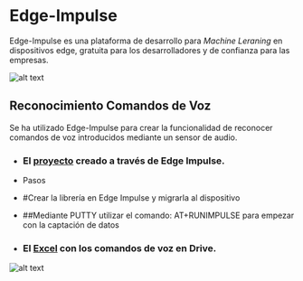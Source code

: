 # Edge-Impulse

Edge-Impulse es una plataforma de desarrollo para *Machine Leraning* en dispositivos edge, gratuita para los desarrolladores y de confianza para las empresas.

![alt text]()

## Reconocimiento Comandos de Voz

Se ha utilizado Edge-Impulse para crear la funcionalidad de reconocer comandos de voz introducidos mediante un sensor de audio. 

* ### El [proyecto](https://studio.edgeimpulse.com/public/65423/latest) creado a través de Edge Impulse.
* Pasos
* #Crear la librería en Edge Impulse y migrarla al dispositivo
* ##Mediante PUTTY utilizar el comando: AT+RUNIMPULSE para empezar con la captación de datos 

* ### El [Excel](https://docs.google.com/spreadsheets/d/1DuhQhVBs4jBqO62ucJH18hLz-siLDMmFLaAkOy_AL4A/edit#gid=956814287) con los comandos de voz en Drive.

![alt text]()
